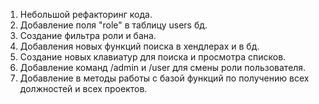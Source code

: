 1. Небольшой рефакторинг кода.
2. Добавление поля "role" в таблицу users бд.
3. Создание фильтра роли и бана.
4. Добавления новых функций поиска в хендлерах и в бд.
5. Создание новых клавиатур для поиска и просмотра списков.
6. Добавление команд /admin и /user для смены роли пользователя.
7. Добавление в методы работы с базой функций по получению всех должностей и всех проектов.